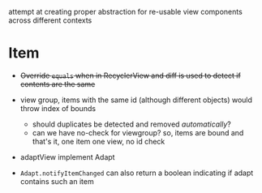 attempt at creating proper abstraction for re-usable view components across different contexts

# Item
* ~~Override `equals` when in RecyclerView and diff is used to detect if contents are the same~~

* view group, items with the same id (although different objects) would throw index of bounds
  * should duplicates be detected and removed _automatically_?
  * can we have no-check for viewgroup? so, items are bound and that's it, one item one view, no id check
  
* adaptView implement Adapt

* `Adapt.notifyItemChanged` can also return a boolean indicating if adapt contains such an item
